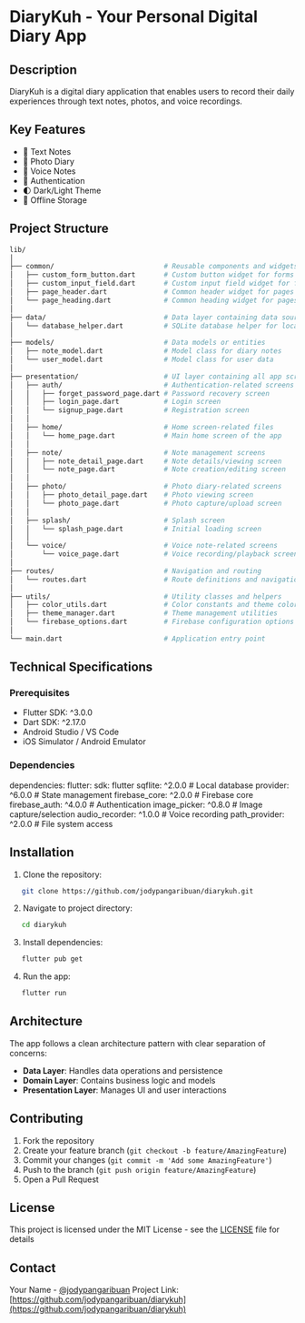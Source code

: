 # DiaryKuh - Your Personal Digital Diary App

## Description

DiaryKuh is a digital diary application that enables users to record their daily experiences through text notes, photos, and voice recordings.

## Key Features

- 📝 Text Notes
- 📸 Photo Diary
- 🎤 Voice Notes
- 🔐 Authentication
- 🌓 Dark/Light Theme
- 💾 Offline Storage

## Project Structure

```bash
lib/
│
├── common/                           # Reusable components and widgets
│   ├── custom_form_button.dart       # Custom button widget for forms
│   ├── custom_input_field.dart       # Custom input field widget for forms
│   ├── page_header.dart              # Common header widget for pages
│   └── page_heading.dart             # Common heading widget for pages
│
├── data/                             # Data layer containing data sources
│   └── database_helper.dart          # SQLite database helper for local storage
│
├── models/                           # Data models or entities
│   ├── note_model.dart               # Model class for diary notes
│   └── user_model.dart               # Model class for user data
│
├── presentation/                     # UI layer containing all app screens
│   ├── auth/                         # Authentication-related screens
│   │   ├── forget_password_page.dart # Password recovery screen
│   │   ├── login_page.dart           # Login screen
│   │   └── signup_page.dart          # Registration screen
│   │
│   ├── home/                         # Home screen-related files
│   │   └── home_page.dart            # Main home screen of the app
│   │
│   ├── note/                         # Note management screens
│   │   ├── note_detail_page.dart     # Note details/viewing screen
│   │   └── note_page.dart            # Note creation/editing screen
│   │
│   ├── photo/                        # Photo diary-related screens
│   │   ├── photo_detail_page.dart    # Photo viewing screen
│   │   └── photo_page.dart           # Photo capture/upload screen
│   │
│   ├── splash/                       # Splash screen
│   │   └── splash_page.dart          # Initial loading screen
│   │
│   └── voice/                        # Voice note-related screens
│       └── voice_page.dart           # Voice recording/playback screen
│
├── routes/                           # Navigation and routing
│   └── routes.dart                   # Route definitions and navigation logic
│
├── utils/                            # Utility classes and helpers
│   ├── color_utils.dart              # Color constants and theme colors
│   ├── theme_manager.dart            # Theme management utilities
│   └── firebase_options.dart         # Firebase configuration options
│
└── main.dart                         # Application entry point


```

## Technical Specifications

### Prerequisites

- Flutter SDK: ^3.0.0
- Dart SDK: ^2.17.0
- Android Studio / VS Code
- iOS Simulator / Android Emulator

### Dependencies

dependencies:
flutter:
sdk: flutter
sqflite: ^2.0.0 # Local database
provider: ^6.0.0 # State management
firebase_core: ^2.0.0 # Firebase core
firebase_auth: ^4.0.0 # Authentication
image_picker: ^0.8.0 # Image capture/selection
audio_recorder: ^1.0.0 # Voice recording
path_provider: ^2.0.0 # File system access

## Installation

1. Clone the repository:

```bash
   git clone https://github.com/jodypangaribuan/diarykuh.git
```

2. Navigate to project directory:

```bash
   cd diarykuh
```

3. Install dependencies:

```bash
   flutter pub get
```

4. Run the app:

```bash
   flutter run
```

## Architecture

The app follows a clean architecture pattern with clear separation of concerns:

- **Data Layer**: Handles data operations and persistence
- **Domain Layer**: Contains business logic and models
- **Presentation Layer**: Manages UI and user interactions

## Contributing

1. Fork the repository
2. Create your feature branch (`git checkout -b feature/AmazingFeature`)
3. Commit your changes (`git commit -m 'Add some AmazingFeature'`)
4. Push to the branch (`git push origin feature/AmazingFeature`)
5. Open a Pull Request

## License

This project is licensed under the MIT License - see the [LICENSE](LICENSE) file for details

## Contact

Your Name - [@jodypangaribuan](https://twitter.com/jodypangaribuan)
Project Link: [https://github.com/jodypangaribuan/diarykuh](https://github.com/jodypangaribuan/diarykuh)

